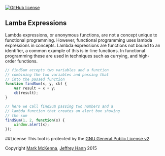[![GitHub license](https://img.shields.io/github/license/obihann-learning/functional-programming.svg)](https://github.com/obihann-learning/functional-programming/blob/master/LICENSE)

## Lamba Expressions

Lambda expressions, or anonymous functions, are not a concept unique to functional programming. However, functional programming uses lambda expressions in concepts.
Lambda expressions are functions not bound to an identifier, a common example of this is in-line functions. In functional programming these are used
in techniques such as currying, and high-order functions.

```javascript
// findSum accepts two variables and a function
// combining the two variables and passing that 
// into the passed function
function findSum(x, y, cb) {
    var result = x + y;
    cb(result);
}

// here we call findSum passing two numbers and a 
// lambda function that creates an alert box showing
// the sum
findSum(1, 2, function(x) {
    window.alert(x);
});
```

##License
This tool is protected by the [GNU General Public License v2](http://www.gnu.org/licenses/gpl-2.0.html).

Copyright [Mark McKenna](https://github.com/markmckenna), [Jeffrey Hann](http://jeffreyhann.ca/) 2015

